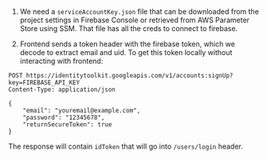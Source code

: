 1. We need a `serviceAccountKey.json` file that can be downloaded from the project settings in Firebase Console or retrieved from AWS Parameter Store using SSM. That file has all the creds to connect to firebase.

2. Frontend sends a token header with the firebase token, which we decode to extract email and uid. To get this token locally without interacting with frontend:

```http
POST https://identitytoolkit.googleapis.com/v1/accounts:signUp?key=FIREBASE_API_KEY
Content-Type: application/json

{
    "email": "youremail@example.com",
    "password": "12345678",
    "returnSecureToken": true
}
```

The response will contain `idToken` that will go into `/users/login` header.